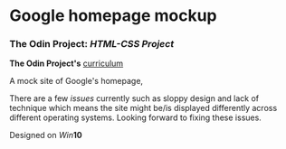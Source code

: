 # Google homepage mockup
 
### The Odin Project: *HTML-CSS Project*
 
**The Odin Project's** [curriculum](http://www.theodinproject.com/web-development-101/html-css)

A mock site of Google's homepage,

There are a few *issues* currently such as sloppy design and lack of technique which means the site might be/is displayed differently across different operating systems. Looking forward to fixing these issues.

Designed on *Win***10**
